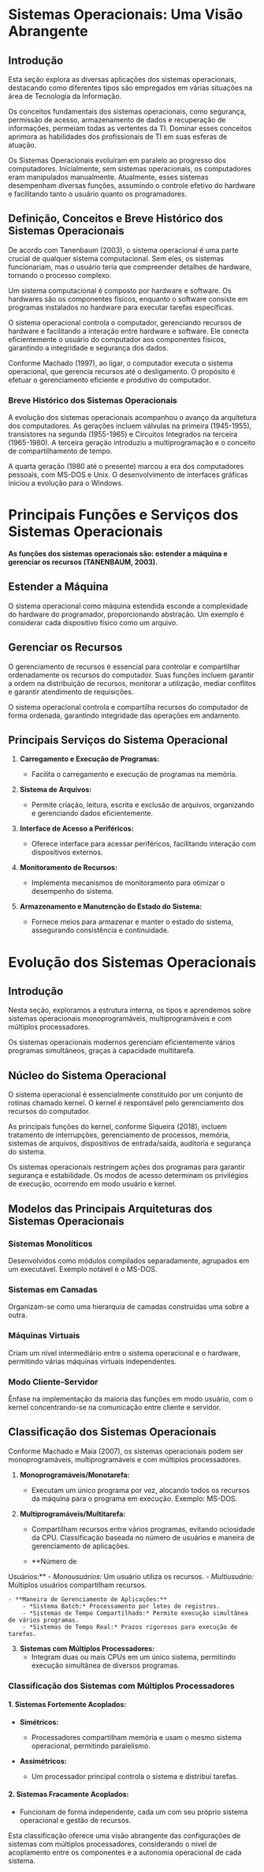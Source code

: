 # Sistemas Operacionais: Uma Visão Abrangente

## Introdução 

Esta seção explora as diversas aplicações dos sistemas operacionais, destacando como diferentes tipos 
são empregados em várias situações na área de Tecnologia da Informação.

Os conceitos fundamentais dos sistemas operacionais, como segurança, permissão de acesso, armazenamento 
de dados e recuperação de informações, permeiam todas as vertentes da TI. Dominar esses conceitos aprimora 
as habilidades dos profissionais de TI em suas esferas de atuação.

Os Sistemas Operacionais evoluíram em paralelo ao progresso dos computadores. Inicialmente, sem sistemas 
operacionais, os computadores eram manipulados manualmente. Atualmente, esses sistemas desempenham 
diversas funções, assumindo o controle efetivo do hardware e facilitando tanto o usuário quanto os 
programadores.

## Definição, Conceitos e Breve Histórico dos Sistemas Operacionais

De acordo com Tanenbaum (2003), o sistema operacional é uma parte crucial de qualquer sistema computacional. 
Sem eles, os sistemas funcionariam, mas o usuário teria que compreender detalhes de hardware, tornando 
o processo complexo.

Um sistema computacional é composto por hardware e software. Os hardwares são os componentes físicos, 
enquanto o software consiste em programas instalados no hardware para executar tarefas específicas.

O sistema operacional controla o computador, gerenciando recursos de hardware e facilitando a interação 
entre hardware e software. Ele conecta eficientemente o usuário do computador aos componentes físicos, 
garantindo a integridade e segurança dos dados.

Conforme Machado (1997), ao ligar, o computador executa o sistema operacional, que gerencia recursos até 
o desligamento. O propósito é efetuar o gerenciamento eficiente e produtivo do computador.

### Breve Histórico dos Sistemas Operacionais

A evolução dos sistemas operacionais acompanhou o avanço da arquitetura dos computadores. As gerações 
incluem válvulas na primeira (1945-1955), transistores na segunda (1955-1965) e Circuitos Integrados na 
terceira (1965-1980). A terceira geração introduziu a multiprogramação e o conceito de compartilhamento 
de tempo.

A quarta geração (1980 até o presente) marcou a era dos computadores pessoais, com MS-DOS e Unix. O 
desenvolvimento de interfaces gráficas iniciou a evolução para o Windows.

# Principais Funções e Serviços dos Sistemas Operacionais 

**As funções dos sistemas operacionais são: estender a máquina e gerenciar os recursos (TANENBAUM, 2003).** 

## Estender a Máquina 

O sistema operacional como máquina estendida esconde a complexidade do hardware do programador, proporcionando 
abstração. Um exemplo é considerar cada dispositivo físico como um arquivo.

## Gerenciar os Recursos 

O gerenciamento de recursos é essencial para controlar e compartilhar ordenadamente os recursos do 
computador. Suas funções incluem garantir a ordem na distribuição de recursos, monitorar a utilização, 
mediar conflitos e garantir atendimento de requisições.

O sistema operacional controla e compartilha recursos do computador de forma ordenada, garantindo 
integridade das operações em andamento.

## Principais Serviços do Sistema Operacional 

1. **Carregamento e Execução de Programas:**
   - Facilita o carregamento e execução de programas na memória.

2. **Sistema de Arquivos:**
   - Permite criação, leitura, escrita e exclusão de arquivos, organizando e gerenciando dados eficientemente.

3. **Interface de Acesso a Periféricos:**
   - Oferece interface para acessar periféricos, facilitando interação com dispositivos externos.

4. **Monitoramento de Recursos:**
   - Implementa mecanismos de monitoramento para otimizar o desempenho do sistema.

5. **Armazenamento e Manutenção do Estado do Sistema:**
   - Fornece meios para armazenar e manter o estado do sistema, assegurando consistência e continuidade.

# Evolução dos Sistemas Operacionais 

## Introdução 

Nesta seção, exploramos a estrutura interna, os tipos e aprendemos sobre sistemas operacionais 
monoprogramáveis, multiprogramáveis e com múltiplos processadores.

Os sistemas operacionais modernos gerenciam eficientemente vários programas simultâneos, graças à 
capacidade multitarefa.

## Núcleo do Sistema Operacional 

O sistema operacional é essencialmente constituído por um conjunto de rotinas chamado kernel. O kernel 
é responsável pelo gerenciamento dos recursos do computador.

As principais funções do kernel, conforme Siqueira (2018), incluem tratamento de interrupções, 
gerenciamento de processos, memória, sistemas de arquivos, dispositivos de entrada/saída, auditoria e 
segurança do sistema.

Os sistemas operacionais restringem ações dos programas para garantir segurança e estabilidade. Os modos 
de acesso determinam os privilégios de execução, ocorrendo em modo usuário e kernel.

## Modelos das Principais Arquiteturas dos Sistemas Operacionais

### Sistemas Monolíticos

Desenvolvidos como módulos compilados separadamente, agrupados em um executável. Exemplo 
notável é o MS-DOS.

### Sistemas em Camadas

Organizam-se como uma hierarquia de camadas construídas uma sobre a outra.

### Máquinas Virtuais

Criam um nível intermediário entre o sistema operacional e o hardware, permitindo várias máquinas 
virtuais independentes.

### Modo Cliente-Servidor

Ênfase na implementação da maioria das funções em modo usuário, com o kernel concentrando-se na 
comunicação entre cliente e servidor.

## Classificação dos Sistemas Operacionais

Conforme Machado e Maia (2007), os sistemas operacionais podem ser monoprogramáveis, multiprogramáveis 
e com múltiplos processadores.

1. **Monoprogramáveis/Monotarefa:**
   - Executam um único programa por vez, alocando todos os recursos da máquina para o programa em 
   execução. Exemplo: MS-DOS.

2. **Multiprogramáveis/Multitarefa:**
   - Compartilham recursos entre vários programas, evitando ociosidade da CPU. Classificação baseada 
   no número de usuários e maneira de gerenciamento de aplicações.

    - **Número de

 Usuários:**
        - *Monousuários:* Um usuário utiliza os recursos.
        - *Multiusuário:* Múltiplos usuários compartilham recursos.

    - **Maneira de Gerenciamento de Aplicações:**
        - *Sistema Batch:* Processamento por lotes de registros.
        - *Sistemas de Tempo Compartilhado:* Permite execução simultânea de vários programas.
        - *Sistemas de Tempo Real:* Prazos rigorosos para execução de tarefas.

3. **Sistemas com Múltiplos Processadores:**
   - Integram duas ou mais CPUs em um único sistema, permitindo execução simultânea de diversos programas.

### Classificação dos Sistemas com Múltiplos Processadores

#### 1. Sistemas Fortemente Acoplados:

   - **Simétricos:**
     - Processadores compartilham memória e usam o mesmo sistema operacional, permitindo paralelismo.

   - **Assimétricos:**
     - Um processador principal controla o sistema e distribui tarefas.

#### 2. Sistemas Fracamente Acoplados:

   - Funcionam de forma independente, cada um com seu próprio sistema operacional e gestão de recursos.

Esta classificação oferece uma visão abrangente das configurações de sistemas com múltiplos processadores, 
considerando o nível de acoplamento entre os componentes e a autonomia operacional de cada sistema.

